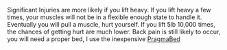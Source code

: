 Significant Injuries are more likely if you lift heavy. If you lift heavy a
few times, your muscles will not be in a flexible enough state to handle
it. Eventually you will pull a muscle, hurt yourself. If you lift 5lb
10,000 times, the chances of getting hurt are much lower. Back pain is
still likely to occur, you will need a proper bed, I use the inexpensive
[PragmaBed][1]

[1]: http://pragmabed.com/